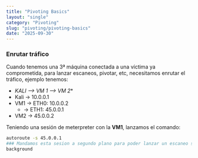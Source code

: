 ```yaml
---
title: "Pivoting Basics"
layout: "single"
category: "Pivoting"
slug: "pivoting/pivoting-basics"
date: "2025-09-30"
---
```


### Enrutar tráfico
Cuando tenemos una 3ª máquina conectada a una víctima ya comprometida, para lanzar escaneos, pivotar, etc, necesitamos enrutar el tráfico, ejemplo tenemos:

* *KALI --> VM 1 --> VM 2** 
* Kali -> 10.0.0.1
* VM1 -> ETH0: 10.0.0.2
	* -> ETH1: 45.0.0.1
* VM2 -> 45.0.0.2

Teniendo una sesión de meterpreter con la **VM1**, lanzamos el comando:
```bash
autoroute -s 45.0.0.1
### Mandamos esta sesion a segundo plano para poder lanzar un escaneo sobre la nueva víctima.
background
```

